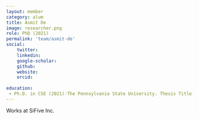 ```yaml
---
layout: member
category: alum
title: Asmit De
image: researcher.png
role: PhD (2021)
permalink: 'team/asmit-de'
social:
    twitter: 
    linkedin: 
    google-scholar: 
    github: 
    website:
    orcid: 
    
education:
 - Ph.D. in CSE (2021)-The Pennsylvania State University. Thesis Title-An Exploration into the Security Viability of RISC-V Systems and Supply Chain
---
```


Works at SiFive Inc.
